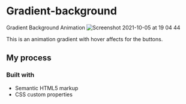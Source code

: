 # Gradient-background
Gradient Background Animation
![Screenshot 2021-10-05 at 19 04 44](https://user-images.githubusercontent.com/50029126/136078386-8fde9fae-cf7d-4eef-a951-5b16001780e6.png)

This is an animation gradient with hover affects for the buttons.

## My process

### Built with

- Semantic HTML5 markup
- CSS custom properties

